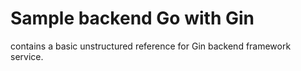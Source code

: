 # Sample backend Go with Gin
contains a basic unstructured reference for Gin backend framework service.